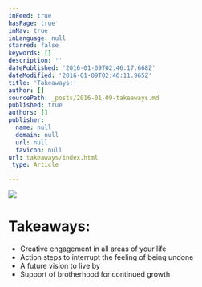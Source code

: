 ```yaml
---
inFeed: true
hasPage: true
inNav: true
inLanguage: null
starred: false
keywords: []
description: ''
datePublished: '2016-01-09T02:46:17.668Z'
dateModified: '2016-01-09T02:46:11.965Z'
title: 'Takeaways:'
author: []
sourcePath: _posts/2016-01-09-takeaways.md
published: true
authors: []
publisher:
  name: null
  domain: null
  url: null
  favicon: null
url: takeaways/index.html
_type: Article

---
```

![](https://s3-us-west-2.amazonaws.com/the-grid-img/p/b18c58abf7e353d516b34426ff1dc1eb9f618010.jpg)

# Takeaways:

* Creative engagement in all areas of your life
* Action steps to interrupt the feeling of being undone
* A future vision to live by
* Support of brotherhood for continued growth